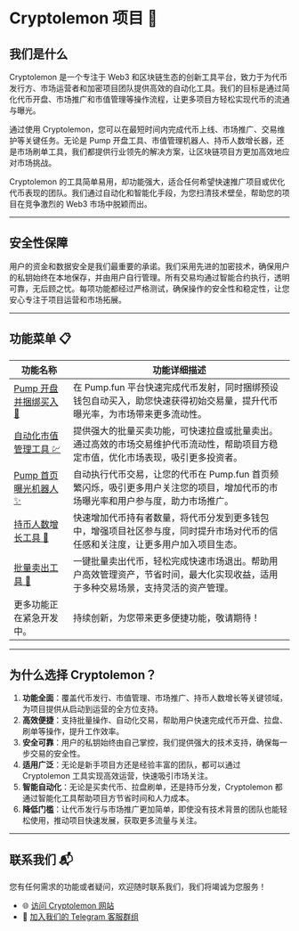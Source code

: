 # Cryptolemon 项目 🍋

## 我们是什么  
Cryptolemon 是一个专注于 Web3 和区块链生态的创新工具平台，致力于为代币发行方、市场运营者和加密项目团队提供高效的自动化工具。我们的目标是通过简化代币开盘、市场推广和市值管理等操作流程，让更多项目方轻松实现代币的流通与曝光。  

通过使用 Cryptolemon，您可以在最短时间内完成代币上线、市场推广、交易维护等关键任务。无论是 Pump 开盘工具、市值管理机器人、持币人数增长器，还是市场刷单工具，我们都提供行业领先的解决方案，让区块链项目方更加高效地应对市场挑战。  

Cryptolemon 的工具简单易用，却功能强大，适合任何希望快速推广项目或优化代币表现的团队。我们通过自动化和智能化手段，为您扫清技术壁垒，帮助您的项目在竞争激烈的 Web3 市场中脱颖而出。  

---

## 安全性保障  
用户的资金和数据安全是我们最重要的承诺。我们采用先进的加密技术，确保用户的私钥始终在本地保存，并由用户自行管理。所有交易均通过智能合约执行，透明可靠，无后顾之忧。每项功能都经过严格测试，确保操作的安全性和稳定性，让您安心专注于项目运营和市场拓展。  

---

## 功能菜单 📋  

| 功能名称                                                                                                                                       | 功能详细描述                                                                                                                      |
|------------------------------------------------------------------------------------------------------------------------------------------------|-----------------------------------------------------------------------------------------------------------------------------------|
| [Pump 开盘并捆绑买入 🚀](https://cryptolemon.co/zh-CN/pump-launch-and-buy-token/solana)                                                        | 在 Pump.fun 平台快速完成代币发射，同时捆绑预设钱包自动买入，助您快速获得初始交易量，提升代币曝光率，为市场带来更多流动性。                 |
| [自动化市值管理工具 💹](https://cryptolemon.co/zh-CN/auto-batch-pump-trading)                                                                  | 提供强大的批量买卖功能，可快速拉盘或批量卖出。通过高效的市场交易维护代币流动性，帮助项目方稳定市值，优化市场表现，吸引更多投资者。          |
| [Pump 首页曝光机器人 ✨](https://cryptolemon.co/zh-CN/automated-show-animations-pump-tool)                                                     | 自动执行代币交易，让您的代币在 Pump.fun 首页频繁闪烁，吸引更多用户关注您的项目，增加代币的市场曝光率和用户参与度，助力市场推广。            |
| [持币人数增长工具 👥](https://cryptolemon.co/zh-CN/token-holders-increase-tool)                                                                | 快速增加代币持有者数量，将代币分发到更多钱包中，增强项目社区参与度，同时提升市场对代币的信任感和关注度，让更多用户加入项目生态。             |
| [批量卖出工具 🔄](https://cryptolemon.co/zh-CN/batch-sell-token)                                                                              | 一键批量卖出代币，轻松完成快速市场退出。帮助用户高效管理资产，节省时间，最大化实现收益，适用于多种交易场景，支持灵活的资产管理。             |
| 更多功能正在紧急开发中。                                                                                                                        | 持续创新，为您带来更多便捷功能，敬请期待！                                                                                        |

---

## 为什么选择 Cryptolemon？  

1. **功能全面**：覆盖代币发行、市值管理、市场推广、持币人数增长等关键领域，为项目提供从启动到运营的全方位支持。  
2. **高效便捷**：支持批量操作、自动化交易，帮助用户快速完成代币开盘、拉盘、刷单等操作，提升工作效率。  
3. **安全可靠**：用户的私钥始终由自己掌控，我们提供强大的技术支持，确保每一步交易的安全性。  
4. **适用广泛**：无论是新手项目方还是经验丰富的团队，都可以通过 Cryptolemon 工具实现高效运营，快速吸引市场关注。  
5. **智能自动化**：无论是买卖代币、拉盘刷单，还是持币分发，Cryptolemon 都通过智能化工具帮助项目方节省时间和人力成本。  
6. **降低门槛**：让代币发行与市场推广更加简单，即使没有技术背景的团队也能轻松使用，推动项目快速发展，获取更多流量与关注。  

---

## 联系我们 📬  

您有任何需求的功能或者疑问，欢迎随时联系我们，我们将竭诚为您服务！  
- 🌐 [访问 Cryptolemon 网站](https://cryptolemon.co)  
- 🤝 [加入我们的 Telegram 客服群组](https://t.me/cryptolemongroup)  

